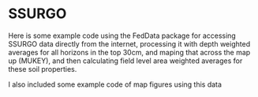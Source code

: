 # SSURGO
 
Here is some example code using the FedData package for accessing SSURGO data directly from the internet, processing it with depth weighted averages for all horizons in the top 30cm, and maping that across the map up (MUKEY), and then calculating field level area weighted averages for these soil properties.  
  
 
I also included some example code of map figures using this data
